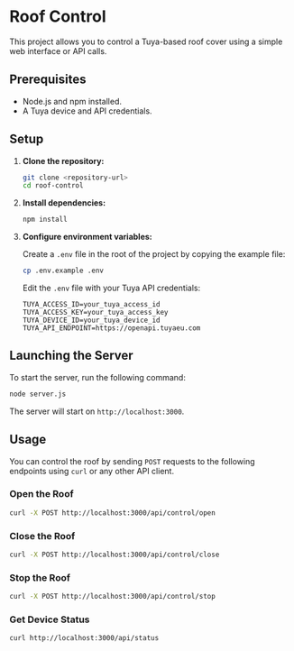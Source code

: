 # Roof Control

This project allows you to control a Tuya-based roof cover using a simple web interface or API calls.

## Prerequisites

*   Node.js and npm installed.
*   A Tuya device and API credentials.

## Setup

1.  **Clone the repository:**
    ```bash
    git clone <repository-url>
    cd roof-control
    ```

2.  **Install dependencies:**
    ```bash
    npm install
    ```

3.  **Configure environment variables:**

    Create a `.env` file in the root of the project by copying the example file:
    ```bash
    cp .env.example .env
    ```

    Edit the `.env` file with your Tuya API credentials:
    ```
    TUYA_ACCESS_ID=your_tuya_access_id
    TUYA_ACCESS_KEY=your_tuya_access_key
    TUYA_DEVICE_ID=your_tuya_device_id
    TUYA_API_ENDPOINT=https://openapi.tuyaeu.com
    ```

## Launching the Server

To start the server, run the following command:

```bash
node server.js
```

The server will start on `http://localhost:3000`.

## Usage

You can control the roof by sending `POST` requests to the following endpoints using `curl` or any other API client.

### Open the Roof

```bash
curl -X POST http://localhost:3000/api/control/open
```

### Close the Roof

```bash
curl -X POST http://localhost:3000/api/control/close
```

### Stop the Roof

```bash
curl -X POST http://localhost:3000/api/control/stop
```

### Get Device Status

```bash
curl http://localhost:3000/api/status
```
